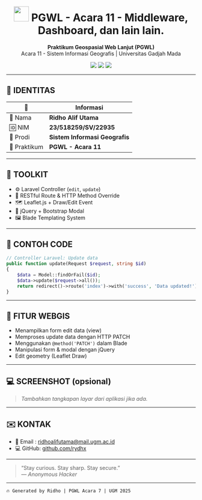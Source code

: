 
<h1 align="center">
  <img src="https://img.icons8.com/nolan/64/data-in-both-directions.png" width="40"/>
  PGWL - Acara 11 - Middleware, Dashboard, dan lain lain.
</h1>

<p align="center">
  <b>Praktikum Geospasial Web Lanjut (PGWL)</b><br>
  Acara 11 - Sistem Informasi Geografis | Universitas Gadjah Mada
</p>

<p align="center">
  <img src="https://img.shields.io/badge/Status-Completed-brightgreen?style=for-the-badge" />
  <img src="https://img.shields.io/badge/Language-Laravel%20%7C%20Leaflet%20%7C%20JS-blue?style=for-the-badge" />
  <img src="https://img.shields.io/badge/Made%20By-Ridho%20Alif%20Utama-lightgrey?style=for-the-badge" />
</p>

---

## 🧠 IDENTITAS

| 🔧 | Informasi |
|----|-----------|
| 👤 Nama | **Ridho Alif Utama** |
| 🆔 NIM | **23/518259/SV/22935** |
| 🧭 Prodi | **Sistem Informasi Geografis** |
| 🧪 Praktikum | **PGWL - Acara 11** |

---

## 🧰 TOOLKIT

- ⚙️ Laravel Controller (`edit`, `update`)
- 📡 RESTful Route & HTTP Method Override
- 🗺️ Leaflet.js + Draw/Edit Event
- 🧠 jQuery + Bootstrap Modal
- 🖼️ Blade Templating System

---

## 🧾 CONTOH CODE

```php
// Controller Laravel: Update data
public function update(Request $request, string $id)
{
    $data = Model::findOrFail($id);
    $data->update($request->all());
    return redirect()->route('index')->with('success', 'Data updated!');
}
```

---

## 🎯 FITUR WEBGIS

- Menampilkan form edit data (view)
- Memproses update data dengan HTTP PATCH
- Menggunakan `@method('PATCH')` dalam Blade
- Manipulasi form & modal dengan jQuery
- Edit geometry (Leaflet Draw)

---

## 💻 SCREENSHOT (opsional)
> _Tambahkan tangkapan layar dari aplikasi jika ada._

---

## ✉️ KONTAK

- 📧 Email : [ridhoalifutama@mail.ugm.ac.id](mailto:ridhoalifutama@mail.ugm.ac.id)
- 💻 GitHub: [github.com/rydhx](https://github.com/)

---

> “Stay curious. Stay sharp. Stay secure.”  
> _— Anonymous Hacker_

---

```
🔥 Generated by Ridho | PGWL Acara 7 | UGM 2025
```

